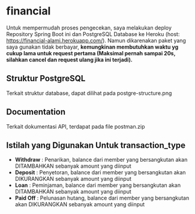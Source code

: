 # financial
Untuk mempermudah proses pengecekan, saya melakukan deploy Repository Spring Boot ini dan PostgreSQL Database ke Heroku (host: https://financial-alami.herokuapp.com/).
Namun dikarenakan paket yang saya gunakan tidak berbayar, **kemungkinan membutuhkan waktu yg cukup lama untuk request pertama (Maksimal pernah sampai 20s, silahkan cancel dan request ulang jika ini terjadi).** 

## Struktur PostgreSQL
Terkait struktur database, dapat dilihat pada postgre-structure.png

## Documentation
Terkait dokumentasi API, terdapat pada file postman.zip

## Istilah yang Digunakan Untuk transaction_type
- **Withdraw** : Penarikan, balance dari member yang bersangkutan akan DITAMBAHKAN sebanyak amount yang diinput
- **Deposit** : Penyetoran, balance dari member yang bersangkutan akan DIKURANGKAN sebanyak amount yang diinput
- **Loan** : Peminjaman, balance dari member yang bersangkutan akan DITAMBAHKAN sebanyak amount yang diinput
- **Paid Off** : Pelunasan hutang, balance dari member yang bersangkutan akan DIKURANGKAN sebanyak amount yang diinput

